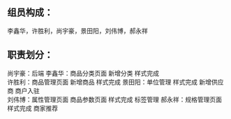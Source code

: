 ## 组员构成：
李鑫华，许胜利，尚宇豪，景田阳，刘伟博，郝永祥



## 职责划分：
尚宇豪：后端
李鑫华：商品分类页面 新增分类 样式完成  
许胜利：商品管理页面 新增商品 样式完成
景田阳：单位管理 样式完成  新增供应商  商户入驻  
刘伟博：属性管理页面 商品参数页面 样式完成 标签管理 
郝永祥：规格管理页面 样式完成 商家推荐
